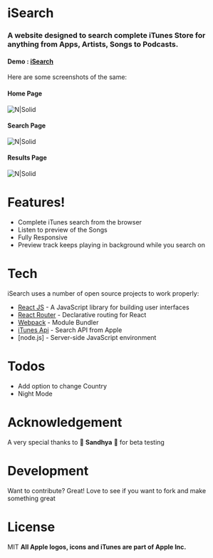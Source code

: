 # iSearch

### A website designed to search complete iTunes Store for anything from Apps, Artists, Songs to Podcasts.

#### Demo :  [iSearch](https://github.com/joemccann/dillinger/blob/master/KUBERNETES.md)

Here are some screenshots of the same:
#### Home Page

![N|Solid](http://i.imgur.com/c6lsq3i.jpg)

#### Search Page


![N|Solid](http://i.imgur.com/Fs0mK0L.jpg)

#### Results Page

![N|Solid](http://i.imgur.com/pgACaGR.jpg)


# Features!

  - Complete iTunes search from the browser
  - Listen to preview of the Songs
  - Fully Responsive
  - Preview track keeps playing in background while you search on

# Tech


iSearch uses a number of open source projects to work properly:

* [React JS](https://facebook.github.io/react/) -  A JavaScript library for building user interfaces
* [React Router](https://github.com/ReactTraining/react-router) - Declarative routing for React
* [Webpack](https://webpack.github.io) - Module Bundler
* [iTunes Api](https://affiliate.itunes.apple.com/resources/documentation/itunes-store-web-service-search-api/) - Search API from Apple
* [node.js] - Server-side JavaScript environment

# Todos

* Add option to change Country
* Night Mode

# Acknowledgement 
A very special thanks to :rose: **Sandhya** :rose:  for beta testing

# Development

Want to contribute? Great!
Love to see if you want to fork and make something great

# License
MIT
**All Apple logos, icons and iTunes are part of Apple Inc.**

